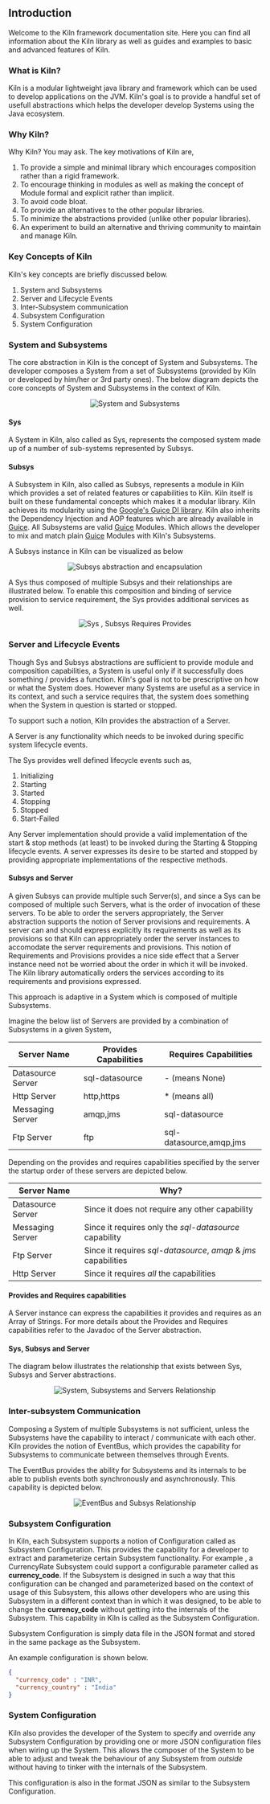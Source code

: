 ## Introduction
Welcome to the Kiln framework documentation site. 
Here you can find all information about the Kiln library as well as guides and examples to basic and advanced features of Kiln.

### What is Kiln?
Kiln is a modular lightweight java library and framework which can be used to develop applications on the JVM.
Kiln's goal is to provide a handful set of usefull abstractions which helps the developer develop Systems using the Java ecosystem.

### Why Kiln?
Why Kiln? You may ask. The key motivations of Kiln are,

1. To provide a simple and minimal library which encourages composition rather than a rigid framework.
2. To encourage thinking in modules as well as making the concept of Module formal and explicit rather than implicit.
3. To avoid code bloat.
4. To provide an alternatives to the other popular libraries.
5. To minimize the abstractions provided (unlike other popular libraries).
6. An experiment to build an alternative and thriving community to maintain and manage Kiln. 

### Key Concepts of Kiln
Kiln's key concepts are briefly discussed below.

1. System and Subsystems
2. Server and Lifecycle Events
3. Inter-Subsystem communication
4. Subsystem Configuration
5. System Configuration

### System and Subsystems

The core abstraction in Kiln is the concept of System and Subsystems.
The developer composes a System from a set of Subsystems (provided by Kiln or developed by him/her or 3rd party ones).
The below diagram depicts the core concepts of System and Subsystems in the context of Kiln.

<div style="display: flex; justify-content: center;">
  <img src="images/Sys_Subsys.svg" alt="System and Subsystems"/>
</div>


#### Sys
A System in Kiln, also called as Sys, represents the composed system made up of a number of sub-systems represented by Subsys.

#### Subsys
A Subsystem in Kiln, also called as Subsys, represents a module in Kiln which provides a set of related features or capabilities to Kiln.
Kiln itself is built on these fundamental concepts which makes it a modular library.
Kiln achieves its modularity using the [Google's Guice DI library][guice]. 
Kiln also inherits the Dependency Injection and AOP features which are already available in [Guice][guice].
All Subsystems are valid [Guice][guice] Modules. Which allows the developer to mix and match plain [Guice][guice] Modules with Kiln's Subsystems.

A Subsys instance in Kiln can be visualized as below

<div style="display: flex; justify-content: center;">
<img src="images/Subsys_Abstraction_Encapsulation.svg" alt="Subsys abstraction and encapsulation"/>
</div>

A Sys thus composed of multiple Subsys and their relationships are illustrated below. 
To enable this composition and binding of service provision to service requirement, the Sys provides additional services as well. 

<div style="display: flex; justify-content: center;">
<img src="images/Sys_Subsys_Provides_Requires.svg" alt="Sys , Subsys Requires Provides"/>
</div>
 
### Server and Lifecycle Events
Though Sys and Subsys abstractions are sufficient to provide module and composition capabilities, a System is useful only if it successfully does something / provides a function.
Kiln's goal is not to be prescriptive on how or what the System does. However many Systems are useful as a service in its context, and such a service requires that, the system does something
when the System in question is started or stopped. 

To support such a notion, Kiln provides the abstraction of a Server.

A Server is any functionality which needs to be invoked during specific system lifecycle events.

The Sys provides well defined lifecycle events such as,

1. Initializing
2. Starting
3. Started
4. Stopping
5. Stopped
6. Start-Failed

Any Server implementation should provide a valid implementation of the start & stop methods (at least) to be invoked during the Starting & Stopping lifecycle events.
A server expresses its desire to be started and stopped by providing appropriate implementations of the respective methods.

#### Subsys and Server
A given Subsys can provide multiple such Server(s), and since a Sys can be composed of multiple such Servers, what is the order of invocation of these servers.
To be able to order the servers appropriately, the Server abstraction supports the notion of Server provisions and requirements.
A server can and should express explicitly its requirements as well as its provisions so that Kiln can appropriately order the server instances to accomodate the server requirements and provisions.
This notion of Requirements and Provisions provides a nice side effect that a Server instance need not be worried about the order in which it will be invoked.
The Kiln library automatically orders the services according to its requirements and provisions expressed.

This approach is adaptive in a System which is composed of multiple Subsystems.

Imagine the below list of Servers are provided by a combination of Subsystems in a given System, 

| Server Name       | Provides Capabilities | Requires Capabilities   |
|-------------------|-----------------------|-------------------------|
| Datasource Server | sql-datasource        |         - (means None)  | 
| Http Server       | http,https            |         * (means all)   |
| Messaging Server  | amqp,jms              |         sql-datasource  |
| Ftp Server        | ftp                   | sql-datasource,amqp,jms | 
 
  
Depending on the provides and requires capabilities specified by the server the startup order of these servers are depicted below.

| Server Name       | Why?                                                            |
|-------------------|-----------------------------------------------------------------|
| Datasource Server | Since it does not require any other capability                  | 
| Messaging Server  | Since it requires only the *sql-datasource* capability          |
| Ftp Server        | Since it requires *sql-datasource*, *amqp* & *jms* capabilities |
| Http Server       | Since it requires *all* the capabilities                        | 

#### Provides and Requires capabilities
A Server instance can express the capabilities it provides and requires as an Array of Strings.
For more details about the Provides and Requires capabilities refer to the Javadoc of the Server abstraction.

#### Sys, Subsys and Server
The diagram below illustrates the relationship that exists between Sys, Subsys and Server abstractions.

<div style="display: flex; justify-content: center;">
<img src="images/Sys_Subsys_Server_Relationship.svg" alt="System, Subsystems and Servers Relationship"/>
</div>

### Inter-subsystem Communication
Composing a System of multiple Subsystems is not sufficient, unless the Subsystems have the capability to interact / communicate with each other.
Kiln provides the notion of EventBus, which provides the capability for Subsystems to communicate between themselves through Events.

The EventBus provides the ability for Subsystems and its internals to be able to publish events both synchronously and asynchronously.
This capability is depicted below.

<div style="display: flex; justify-content: center;">
<img src="images/EventBus_Subsys_Relationship.svg" alt="EventBus and Subsys Relationship"/>
</div>

### Subsystem Configuration
In Kiln, each Subsystem supports a notion of Configuration called as Subsystem Configuration. This provides the capability for a developer 
to extract and parameterize certain Subsystem functionality. For example , a CurrencyRate Subsystem could support a configurable parameter called as **currency_code**.
If the Subsystem is designed in such a way that this configuration can be changed and 
parameterized based on the context of usage of this Subsystem, this allows other developers 
who are using this Subsystem in a different context than in which it was designed, to be able to change the **currency_code** without getting into the internals of the Subsystem.
This capability in Kiln is called as the Subsystem Configuration.

Subsystem Configuration is simply data file in the JSON format and stored in the same package as the Subsystem.

An example configuration is shown below.

```json
{
  "currency_code" : "INR",
  "currency_country" : "India"
}
```

### System Configuration
Kiln also provides the developer of the System to specify and override any Subsystem Configuration by providing one or more JSON configuration files
when wiring up the System. This allows the composer of the System to be able to adjust and tweak the behaviour of any Subsystem from *outside* without having to tinker with the internals of the Subsystem.

This configuration is also in the format JSON as similar to the Subsystem Configuration.

 



[guice]: https://github.com/google/guice